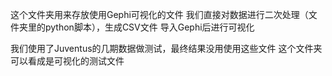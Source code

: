 这个文件夹用来存放使用Gephi可视化的文件
我们直接对数据进行二次处理（文件夹里的python脚本），生成CSV文件
导入Gephi后进行可视化

我们使用了Juventus的几期数据做测试，最终结果没用使用这些文件
这个文件夹可以看成是可视化的测试文件